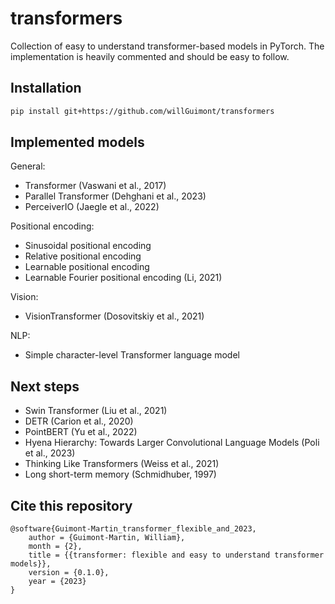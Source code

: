 # transformers

Collection of easy to understand transformer-based models in PyTorch.
The implementation is heavily commented and should be easy to follow.

## Installation

```bash
pip install git+https://github.com/willGuimont/transformers
```

## Implemented models

General:

- Transformer (Vaswani et al., 2017)
- Parallel Transformer (Dehghani et al., 2023)
- PerceiverIO (Jaegle et al., 2022)

Positional encoding:

- Sinusoidal positional encoding
- Relative positional encoding
- Learnable positional encoding
- Learnable Fourier positional encoding (Li, 2021)

Vision:

- VisionTransformer (Dosovitskiy et al., 2021)

NLP:

- Simple character-level Transformer language model

## Next steps

- Swin Transformer (Liu et al., 2021)
- DETR (Carion et al., 2020)
- PointBERT (Yu et al., 2022)
- Hyena Hierarchy: Towards Larger Convolutional Language Models (Poli et al., 2023)
- Thinking Like Transformers (Weiss et al., 2021)
- Long short-term memory (Schmidhuber, 1997)

## Cite this repository

```
@software{Guimont-Martin_transformer_flexible_and_2023,
    author = {Guimont-Martin, William},
    month = {2},
    title = {{transformer: flexible and easy to understand transformer models}},
    version = {0.1.0},
    year = {2023}
}
```
